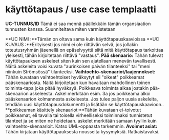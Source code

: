 # käyttötapaus / use case templaatti
**UC-TUNNUS/ID** 
Tämä ei saa mennä päällekkäin tämän organsiaation tunnusten kanssa. Suunniteltava miten varmistetaan

**UC NIMI :**Tämän on oltava sama kuin käyttötapauskaavioissa
**UC KUVAUS :**Erityisesti jos nimi ei ole riittävän selvä, jos jollakin toteutusryhmän jäsenellä on epäselvyyttä siitä mitä käyttötapaus tarkoittaa yleisesti, tähän kirjoitetaan riittävä "vastaus".
**Pää skenaario:** Tähän tulevat käyttötapauksen askeleet siten kuin sen ajatellaan menevän tavallisesti. Näitä askeleita voisi kuvata "aurinkoisen päivän tilanteeksi" tai "meni niinkuin Strömsössä" tilanteeksi. 
**Vaihtoehto-skenaariot/laajennokset:** Tähän kuvataan vaihtoehtoiset hyväksytyt eli "oikeat" poikkeamat pääskenaariosta. Näitä kirjoitetaan kun havaitaan mahdollinen toinen toiminta-tapa joka pitää hyväksyä. Poikkeava toiminta alkaa jostakin pää-skenaarion askeleesta. Askel merkitään esim. 3a jos poikkeama alkoi pääskenaarion kolmannesta askeleesta. Jos tulee paljon uusia askeleita, tehdään uusi käyttötapausdokumentti ja lisätään se käyttötapauskaavioon..
**poikkeaman käsittely skenaariot:**Tähän kuvataan ei-toivotut poikkeamat, eli tavalla tai toisella virheelliseksi toiminnaksi tunnistetut tilanteet ja se miten ne hoidetaan. askelet merkitään samaan tyyliin kuin vaihtoehto-skenaarioit. Katso UML-oppaasta tarkemmin. 
**Avoimet asiat:** Tähän kirjataan käyttötapauksesta nousseita kysymyksiä. Ratkaistavaksi. 
